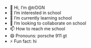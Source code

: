 - 👋 Hi, I’m @trDGN
- 👀 I’m interested in school
- 🌱 I’m currently learning school
- 💞️ I’m looking to collaborate on school
- 📫 How to reach me school
- 😄 Pronouns: porsche 911 gt
- ⚡ Fun fact: hi

<!---
trDGN/trDGN is a ✨ special ✨ repository because its `README.md` (this file) appears on your GitHub profile.
You can click the Preview link to take a look at your changes.
--->
